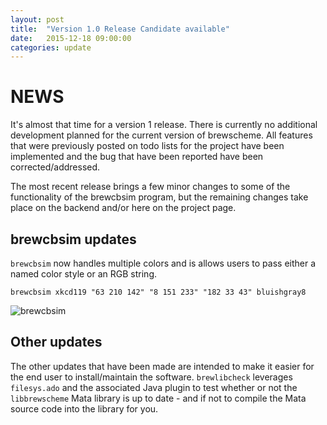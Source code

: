 ```yaml
---
layout: post
title:  "Version 1.0 Release Candidate available"
date:   2015-12-18 09:00:00
categories: update
---
```


# NEWS
It's almost that time for a version 1 release.  There is currently no additional development planned for the current version of brewscheme.  All features that were previously posted on todo lists for the project have been implemented and the bug that have been reported have been corrected/addressed.  

The most recent release brings a few minor changes to some of the functionality of the brewcbsim program, but the remaining changes take place on the backend and/or here on the project page.  

## brewcbsim updates
`brewcbsim` now handles multiple colors and is allows users to pass either a named color style or an RGB string.  

```   
brewcbsim xkcd119 "63 210 142" "8 151 233" "182 33 43" bluishgray8
```   

![brewcbsim](../../../../img/brewcbsimex4.png)

## Other updates
The other updates that have been made are intended to make it easier for the end user to install/maintain the software.  `brewlibcheck` leverages `filesys.ado` and the associated Java plugin to test whether or not the `libbrewscheme` Mata library is up to date - and if not to compile the Mata source code into the library for you.


